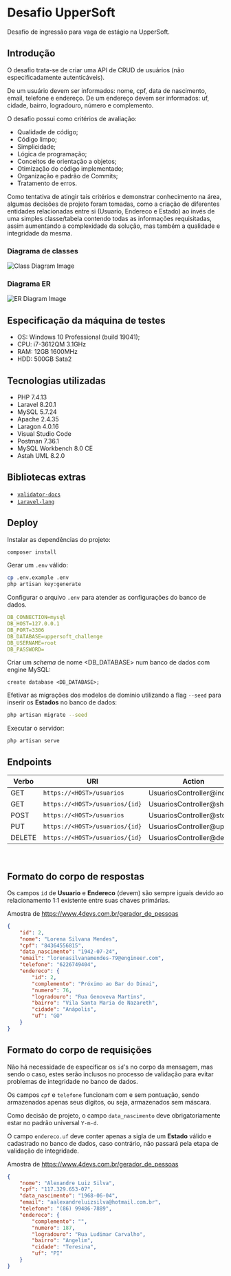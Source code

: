 # Desafio UpperSoft
Desafio de ingressão para vaga de estágio na UpperSoft.

## Introdução
<p>
    O desafio trata-se de criar uma API de CRUD de usuários (não especificadamente autenticáveis).
</p>

<p>
    De um usuário devem ser informados: nome, cpf, data de nascimento, email, telefone e endereço. De um endereço devem ser informados: uf, cidade, bairro, logradouro, número e complemento.
</p>

<p>
    O desafio possui como critérios de avaliação:
</p>

- Qualidade de código;
- Código limpo;
- Simplicidade;
- Lógica de programação;
- Conceitos de orientação a objetos;
- Otimização do código implementado;
- Organização e padrão de Commits;
- Tratamento de erros.

<p>
    Como tentativa de atingir tais critérios e demonstrar conhecimento na área, algumas decisões de projeto foram tomadas, como a criação de diferentes entidades relacionadas entre si (Usuario, Endereco e Estado) ao invés de uma simples classe/tabela contendo todas as informações requisitadas, assim aumentando a complexidade da solução, mas também a qualidade e integridade da mesma.
</p>

### Diagrama de classes
![Class Diagram Image](https://github.com/lrmendess/uppersoft_challenge/blob/master/docs/ClassDiagram.png?raw=true)

### Diagrama ER
![ER Diagram Image](https://github.com/lrmendess/uppersoft_challenge/blob/master/docs/ERDiagram.png)

## Especificação da máquina de testes
- OS: Windows 10 Professional (build 19041);
- CPU: i7-3612QM 3.1GHz
- RAM: 12GB 1600MHz
- HDD: 500GB Sata2 

## Tecnologias utilizadas
- PHP 7.4.13
- Laravel 8.20.1
- MySQL 5.7.24
- Apache 2.4.35
- Laragon 4.0.16
- Visual Studio Code
- Postman 7.36.1
- MySQL Workbench 8.0 CE
- Astah UML 8.2.0

## Bibliotecas extras
- [`validator-docs`](https://github.com/geekcom/validator-docs)
- [`Laravel-lang`](https://github.com/Laravel-Lang/lang)

## Deploy
Instalar as dependências do projeto:
```bash
composer install
```

Gerar um `.env` válido:
```bash
cp .env.example .env
php artisan key:generate
```

Configurar o arquivo `.env` para atender as configurações do banco de dados.
```yml
DB_CONNECTION=mysql
DB_HOST=127.0.0.1
DB_PORT=3306
DB_DATABASE=uppersoft_challenge
DB_USERNAME=root
DB_PASSWORD=
```
Criar um *schema* de nome <DB_DATABASE> num banco de dados com engine MySQL:
```
create database <DB_DATABASE>;
```

Efetivar as migrações dos modelos de domínio utilizando a flag `--seed` para inserir os **Estados** no banco de dados:
```bash
php artisan migrate --seed 
```

Executar o servidor:
```ash
php artisan serve
```

## Endpoints
|Verbo|URI|Action|
|-----|---|------|
|GET|`https://<HOST>/usuarios`|UsuariosController@index|
|GET|`https://<HOST>/usuarios/{id}`|UsuariosController@show|
|POST|`https://<HOST>/usuarios`|UsuariosController@store|
|PUT|`https://<HOST>/usuarios/{id}`|UsuariosController@update|
|DELETE|`https://<HOST>/usuarios/{id}`|UsuariosController@delete|
<br>

## Formato do corpo de respostas
Os campos `id` de **Usuario** e **Endereco** (devem) são sempre iguais devido ao relacionamento 1:1 existente entre suas chaves primárias.

Amostra de https://www.4devs.com.br/gerador_de_pessoas
```json
{
    "id": 2,
    "nome": "Lorena Silvana Mendes",
    "cpf": "84364556815",
    "data_nascimento": "1942-07-24",
    "email": "lorenasilvanamendes-79@engineer.com",
    "telefone": "6226749404",
    "endereco": {
        "id": 2,
        "complemento": "Próximo ao Bar do Dinai",
        "numero": 76,
        "logradouro": "Rua Genoveva Martins",
        "bairro": "Vila Santa Maria de Nazareth",
        "cidade": "Anápolis",
        "uf": "GO"
    }
}
```

## Formato do corpo de requisições
Não há necessidade de especificar os `id`'s no corpo da mensagem, mas sendo o caso, estes serão inclusos no processo de validação para evitar problemas de integridade no banco de dados.

Os campos `cpf` e `telefone` funcionam com e sem pontuação, sendo armazenados apenas seus dígitos, ou seja, armazenados sem máscara.

Como decisão de projeto, o campo `data_nascimento` deve obrigatoriamente estar no padrão universal `Y-m-d`.

O campo `endereco.uf` deve conter apenas a sigla de um **Estado** válido e cadastrado no banco de dados, caso contrário, não passará pela etapa de validação de integridade.

Amostra de https://www.4devs.com.br/gerador_de_pessoas
```json
{
    "nome": "Alexandre Luiz Silva",
    "cpf": "117.329.653-07",
    "data_nascimento": "1968-06-04",
    "email": "aalexandreluizsilva@hotmail.com.br",
    "telefone": "(86) 99486-7889",
    "endereco": {
        "complemento": "",
        "numero": 187,
        "logradouro": "Rua Ludimar Carvalho",
        "bairro": "Angelim",
        "cidade": "Teresina",
        "uf": "PI"
    }
}
```

